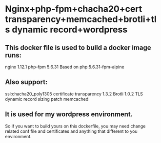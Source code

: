 # Nginx+php-fpm+chacha20+cert transparency+memcached+brotli+tls dynamic record+wordpress
## This docker file is used to build a docker image runs:
nginx  1.12.1
php-fpm 5.6.31
Based on php:5.6.31-fpm-alpine

## Also support:
ssl:chacha20_poly1305
certificate transparency 1.3.2
Brotli 1.0.2
TLS dynamic record sizing patch
memcached

## It is used for my wordpress environment. 
So if you want to build yours on this dockerfile, you may need change related conf file and certificates and anything that different to  you environment.
